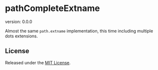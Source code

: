 # pathCompleteExtname

version: 0.0.0

Almost the same `path.extname` implementation, this time including multiple dots extensions.


## License

Released under the [MIT License](http://www.opensource.org/licenses/mit-license.php).

